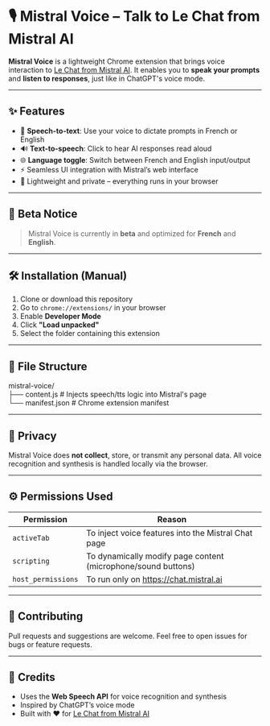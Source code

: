 # 🎙️ Mistral Voice – Talk to Le Chat from Mistral AI

**Mistral Voice** is a lightweight Chrome extension that brings voice interaction to [Le Chat from Mistral AI](https://chat.mistral.ai). It enables you to **speak your prompts** and **listen to responses**, just like in ChatGPT's voice mode.

---

## ✨ Features

- 🎤 **Speech-to-text**: Use your voice to dictate prompts in French or English
- 🔊 **Text-to-speech**: Click to hear AI responses read aloud
- 🌐 **Language toggle**: Switch between French and English input/output
- ⚡ Seamless UI integration with Mistral’s web interface
- 🧠 Lightweight and private – everything runs in your browser

---

## 🧪 Beta Notice

> Mistral Voice is currently in **beta** and optimized for **French** and **English**.

---

## 🛠 Installation (Manual)

1. Clone or download this repository
2. Go to `chrome://extensions/` in your browser
3. Enable **Developer Mode**
4. Click **"Load unpacked"**
5. Select the folder containing this extension

---

## 📁 File Structure

mistral-voice/  
├── content.js # Injects speech/tts logic into Mistral's page  
└── manifest.json # Chrome extension manifest  


---

## 🔐 Privacy

Mistral Voice does **not collect**, store, or transmit any personal data. All voice recognition and synthesis is handled locally via the browser.

---

## ⚙️ Permissions Used

| Permission     | Reason                                                                 |
|----------------|------------------------------------------------------------------------|
| `activeTab`    | To inject voice features into the Mistral Chat page                    |
| `scripting`    | To dynamically modify page content (microphone/sound buttons)          |
| `host_permissions` | To run only on https://chat.mistral.ai                             |

---

## 🤝 Contributing

Pull requests and suggestions are welcome. Feel free to open issues for bugs or feature requests.

---

## 💬 Credits

- Uses the **Web Speech API** for voice recognition and synthesis
- Inspired by ChatGPT’s voice mode
- Built with ❤️ for [Le Chat from Mistral AI](https://chat.mistral.ai)



